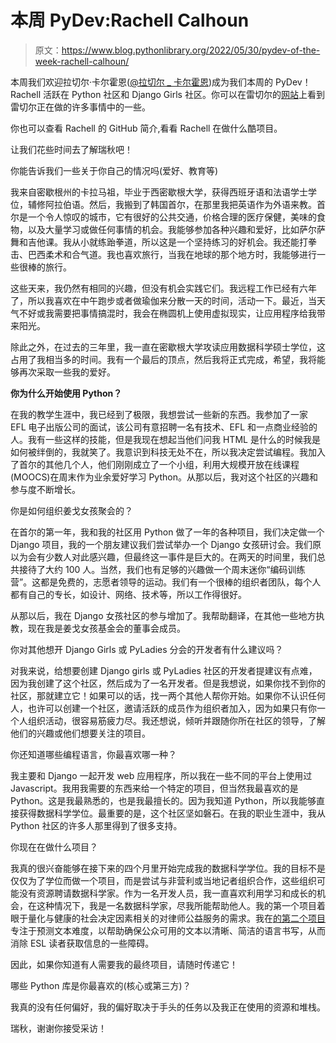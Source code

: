 # 本周 PyDev:Rachell Calhoun

> 原文：<https://www.blog.pythonlibrary.org/2022/05/30/pydev-of-the-week-rachell-calhoun/>

本周我们欢迎拉切尔·卡尔霍恩([@拉切尔 _ 卡尔霍恩](https://twitter.com/Rachell_Calhoun))成为我们本周的 PyDev！Rachell 活跃在 Python 社区和 Django Girls 社区。你可以在雷切尔的[网站](https://www.rachellcalhoun.com/)上看到雷切尔正在做的许多事情中的一些。

你也可以查看 Rachell 的 GitHub 简介,看看 Rachell 在做什么酷项目。

让我们花些时间去了解瑞秋吧！

你能告诉我们一些关于你自己的情况吗(爱好、教育等)

我来自密歇根州的卡拉马祖，毕业于西密歇根大学，获得西班牙语和法语学士学位，辅修阿拉伯语。然后，我搬到了韩国首尔，在那里我把英语作为外语来教。首尔是一个令人惊叹的城市，它有很好的公共交通，价格合理的医疗保健，美味的食物，以及大量学习或做任何事情的机会。我能够参加各种兴趣和爱好，比如萨尔萨舞和吉他课。我从小就练跆拳道，所以这是一个坚持练习的好机会。我还能打拳击、巴西柔术和合气道。我也喜欢旅行，当我在地球的那个地方时，我能够进行一些很棒的旅行。

这些天来，我仍然有相同的兴趣，但没有机会实践它们。我远程工作已经有六年了，所以我喜欢在中午跑步或者做瑜伽来分散一天的时间，活动一下。最近，当天气不好或我需要把事情搞混时，我会在椭圆机上使用虚拟现实，让应用程序给我带来阳光。

除此之外，在过去的三年里，我一直在密歇根大学攻读应用数据科学硕士学位，这占用了我相当多的时间。我有一个最后的顶点，然后我将正式完成，希望，我将能够再次采取一些我的爱好。

**你为什么开始使用 Python？**

在我的教学生涯中，我已经到了极限，我想尝试一些新的东西。我参加了一家 EFL 电子出版公司的面试，该公司有意招聘一名有技术、EFL 和一点商业经验的人。我有一些这样的技能，但是我现在想起当他们问我 HTML 是什么的时候我是如何被绊倒的，我就笑了。我意识到科技无处不在，所以我决定尝试编程。我加入了首尔的其他几个人，他们刚刚成立了一个小组，利用大规模开放在线课程(MOOCS)在周末作为业余爱好学习 Python。从那以后，我对这个社区的兴趣和参与度不断增长。

你是如何组织姜戈女孩聚会的？

在首尔的第一年，我和我的社区用 Python 做了一年的各种项目，我们决定做一个 Django 项目，我的一个朋友建议我们尝试举办一个 Django 女孩研讨会。我们原以为会有少数人对此感兴趣，但最终这一事件是巨大的。在两天的时间里，我们总共接待了大约 100 人。当然，我们也有足够的兴趣做一个周末迷你“编码训练营”。这都是免费的，志愿者领导的运动。我们有一个很棒的组织者团队，每个人都有自己的专长，如设计、网络、技术等，所以工作得很好。

从那以后，我在 Django 女孩社区的参与增加了。我帮助翻译，在其他一些地方执教，现在我是姜戈女孩基金会的董事会成员。

你对其他想开 Django Girls 或 PyLadies 分会的开发者有什么建议吗？

对我来说，给想要创建 Django girls 或 PyLadies 社区的开发者提建议有点难，因为我创建了这个社区，然后成为了一名开发者。但是我想说，如果你找不到你的社区，那就建立它！如果可以的话，找一两个其他人帮你开始。如果你不认识任何人，也许可以创建一个社区，邀请活跃的成员作为组织者加入，因为如果只有你一个人组织活动，很容易筋疲力尽。我还想说，倾听并跟随你所在社区的领导，了解他们的兴趣或他们想要关注的项目。

你还知道哪些编程语言，你最喜欢哪一种？

我主要和 Django 一起开发 web 应用程序，所以我在一些不同的平台上使用过 Javascript。我用我需要的东西来给一个特定的项目，但当然我最喜欢的是 Python。这是我最熟悉的，也是我最擅长的。因为我知道 Python，所以我能够直接获得数据科学学位。最重要的是，这个社区坚如磐石。在我的职业生涯中，我从 Python 社区的许多人那里得到了很多支持。

你现在在做什么项目？

我真的很兴奋能够在接下来的四个月里开始完成我的数据科学学位。我的目标不是仅仅为了学位而做一个项目，而是尝试与非营利或当地记者组织合作，这些组织可能没有资源聘请数据科学家。作为一名开发人员，我一直喜欢利用学习和成长的机会，在这种情况下，我是一名数据科学家，尽我所能帮助他人。我的第一个项目着眼于量化与健康的社会决定因素相关的对律师公益服务的需求。我在[的第二个项目](https://raca.pythonanywhere.com/)专注于预测文本难度，以帮助确保公众可用的文本以清晰、简洁的语言书写，从而消除 ESL 读者获取信息的一些障碍。

因此，如果你知道有人需要我的最终项目，请随时传递它！

哪些 Python 库是你最喜欢的(核心或第三方)？

我真的没有任何偏好，我的偏好取决于手头的任务以及我正在使用的资源和堆栈。

瑞秋，谢谢你接受采访！